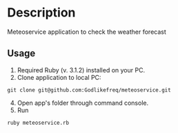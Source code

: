 # Description
Meteoservice application to check the weather forecast

## Usage
1. Required Ruby (v. 3.1.2) installed on your PC.
2. Clone application to local PC:
```
git clone git@github.com:Godlikefreq/meteoservice.git
```
4. Open app's folder through command console.
5. Run
```
ruby meteoservice.rb
```

